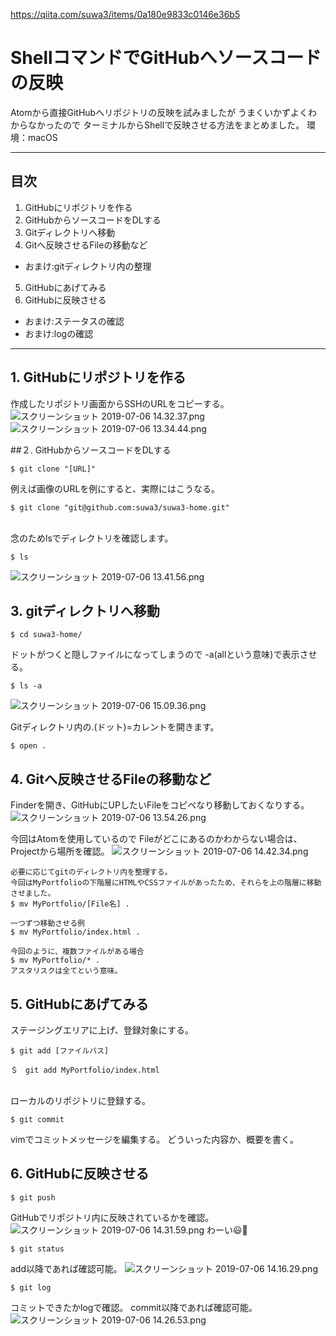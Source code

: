 https://qiita.com/suwa3/items/0a180e9833c0146e36b5
# ShellコマンドでGitHubへソースコードの反映

Atomから直接GitHubへリポジトリの反映を試みましたが
うまくいかずよくわからなかったので
ターミナルからShellで反映させる方法をまとめました。
環境：macOS

---

## 目次
1. GitHubにリポジトリを作る
2. GitHubからソースコードをDLする
3. Gitディレクトリへ移動
4. Gitへ反映させるFileの移動など
  - おまけ:gitディレクトリ内の整理
5. GitHubにあげてみる
6. GitHubに反映させる
  - おまけ:ステータスの確認
  - おまけ:logの確認

---
## 1. GitHubにリポジトリを作る

作成したリポジトリ画面からSSHのURLをコピーする。
![スクリーンショット 2019-07-06 14.32.37.png](https://qiita-image-store.s3.ap-northeast-1.amazonaws.com/0/449552/30c0101f-84b5-c7d3-7cb2-c47b2378a4a9.png)
![スクリーンショット 2019-07-06 13.34.44.png](https://qiita-image-store.s3.ap-northeast-1.amazonaws.com/0/449552/52325ad3-5258-b240-463b-ff86f12a4cd3.png)

##２. GitHubからソースコードをDLする

```
$ git clone "[URL]"
```
例えば画像のURLを例にすると、実際にはこうなる。

```
$ git clone "git@github.com:suwa3/suwa3-home.git"
```
<br>
念のためlsでディレクトリを確認します。

```
$ ls
```
![スクリーンショット 2019-07-06 13.41.56.png](https://qiita-image-store.s3.ap-northeast-1.amazonaws.com/0/449552/3d08d15c-48fe-f572-a366-ba83d3c20fff.png)

## 3. gitディレクトリへ移動

```
$ cd suwa3-home/
```
ドットがつくと隠しファイルになってしまうので
-a(allという意味)で表示させる。

```
$ ls -a
```
![スクリーンショット 2019-07-06 15.09.36.png](https://qiita-image-store.s3.ap-northeast-1.amazonaws.com/0/449552/0d65ca0b-4ba9-cf71-858b-16e1c0588bc7.png)

Gitディレクトリ内の.(ドット)=カレントを開きます。

```
$ open .
```
## 4. Gitへ反映させるFileの移動など

Finderを開き、GitHubにUPしたいFileをコピペなり移動しておくなりする。
![スクリーンショット 2019-07-06 13.54.26.png](https://qiita-image-store.s3.ap-northeast-1.amazonaws.com/0/449552/3a08bf43-cb4f-5ff0-b39a-652703ff2bf2.png)

今回はAtomを使用しているので
Fileがどこにあるのかわからない場合は、Projectから場所を確認。
![スクリーンショット 2019-07-06 14.42.34.png](https://qiita-image-store.s3.ap-northeast-1.amazonaws.com/0/449552/f7fd772d-d1b9-a7f0-1c95-0649009afb47.png)

```:おまけ（gitディレクトリ内の整理）
必要に応じてgitのディレクトリ内を整理する。
今回はMyPortfolioの下階層にHTMLやCSSファイルがあったため、それらを上の階層に移動させました。
$ mv MyPortfolio/[File名] .

一つずつ移動させる例
$ mv MyPortfolio/index.html .

今回のように、複数ファイルがある場合
$ mv MyPortfolio/* .
アスタリスクは全てという意味。
```
## 5. GitHubにあげてみる

ステージングエリアに上げ、登録対象にする。

```
$ git add [ファイルパス]
```

```:例
＄　git add MyPortfolio/index.html
```

<br>
ローカルのリポジトリに登録する。

```
$ git commit
```
vimでコミットメッセージを編集する。
どういった内容か、概要を書く。

## 6. GitHubに反映させる

```
$ git push
```

GitHubでリポジトリ内に反映されているかを確認。
![スクリーンショット 2019-07-06 14.31.59.png](https://qiita-image-store.s3.ap-northeast-1.amazonaws.com/0/449552/95856ad3-54eb-faf7-e26b-984647ef3bac.png)
わーい:smiley::clap:
<br>

```shell:おまけ(ステータスの確認)
$ git status
```
add以降であれば確認可能。
![スクリーンショット 2019-07-06 14.16.29.png](https://qiita-image-store.s3.ap-northeast-1.amazonaws.com/0/449552/45e51e32-3e24-c639-2ae7-57852e262981.png)

```shell:おまけ（logの確認）
$ git log
```
コミットできたかlogで確認。
commit以降であれば確認可能。
![スクリーンショット 2019-07-06 14.26.53.png](https://qiita-image-store.s3.ap-northeast-1.amazonaws.com/0/449552/13a3a52b-9c98-e350-085e-721a037e1771.png)

